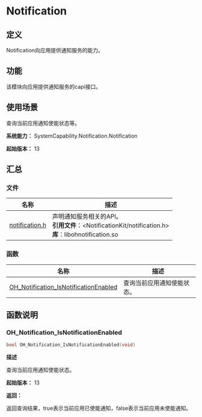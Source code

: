 # Notification


## 定义

Notification向应用提供通知服务的能力。

## 功能

该模块向应用提供通知服务的capi接口。

## 使用场景

查询当前应用通知使能状态等。

**系统能力：** SystemCapability.Notification.Notification

**起始版本：** 13


## 汇总


### 文件

| 名称 | 描述 |
| -------- | -------- |
| [notification.h](notification_8h.md) | 声明通知服务相关的API。<br/>**引用文件**：&lt;NotificationKit/notification.h&gt;<br/>**库**：libohnotification.so|


### 函数

| 名称 | 描述 |
| -------- | -------- |
| [OH_Notification_IsNotificationEnabled](#oh_notification_isnotificationenabled)| 查询当前应用通知使能状态。 |

## 函数说明

### OH_Notification_IsNotificationEnabled

```cpp
bool OH_Notification_IsNotificationEnabled(void)
```

**描述**

查询当前应用通知使能状态。

**起始版本：** 13

**返回：**

返回查询结果，true表示当前应用已使能通知，false表示当前应用未使能通知。
